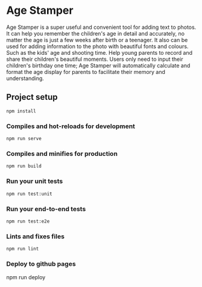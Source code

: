 # Age Stamper

Age Stamper is a super useful and convenient tool for adding text to photos. It can help you remember the children's age in detail and accurately, no matter the age is just a few weeks after birth or a teenager. It also can be used for adding information to the photo with beautiful fonts and colours. Such as the kids' age and shooting time. Help young parents to record and share their children's beautiful moments.
Users only need to input their children's birthday one time; Age Stamper will automatically calculate and format the age display for parents to facilitate their memory and understanding.

## Project setup

```
npm install
```

### Compiles and hot-reloads for development

```
npm run serve
```

### Compiles and minifies for production

```
npm run build
```

### Run your unit tests

```
npm run test:unit
```

### Run your end-to-end tests

```
npm run test:e2e
```

### Lints and fixes files

```
npm run lint
```

### Deploy to github pages

npm run deploy
